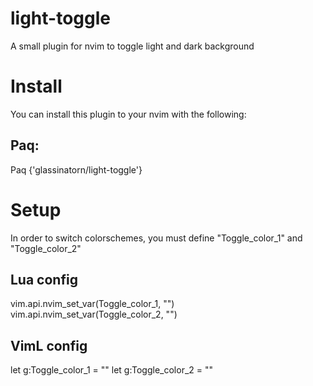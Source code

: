 # light-toggle
A small plugin for nvim to toggle light and dark background

# Install
You can install this plugin to your nvim with the following:

## Paq:
Paq {'glassinatorn/light-toggle'}

# Setup
In order to switch colorschemes, you must define "Toggle_color_1" and "Toggle_color_2"

## Lua config
vim.api.nvim_set_var(Toggle_color_1, "<colorscheme>")
vim.api.nvim_set_var(Toggle_color_2, "<colorscheme>")

## VimL config
let g:Toggle_color_1 = "<colorscheme>"
let g:Toggle_color_2 = "<colorscheme>"
